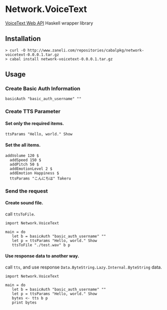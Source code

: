 # Network.VoiceText

[VoiceText Web API](https://cloud.voicetext.jp/webapi) Haskell wrapper library

## Installation

```
> curl -O http://www.zaneli.com/repositories/cabalpkg/network-voicetext-0.0.0.1.tar.gz
> cabal install network-voicetext-0.0.0.1.tar.gz
```

## Usage

### Create Basic Auth Information
```
basicAuth "basic_auth_username" ""
```

### Create TTS Parameter

#### Set only the required items.

```
ttsParams "Hello, world." Show
```

#### Set the all items.
```
addVolume 120 $
  addSpeed 150 $
  addPitch 50 $
  addEmotionLevel 2 $
  addEmotion Happiness $
  ttsParams "こんにちは" Takeru
```

### Send the request

#### Create sound file.

call `ttsToFile`.

```
import Network.VoiceText

main = do
   let b = basicAuth "basic_auth_username" ""
   let p = ttsParams "Hello, world." Show
   ttsToFile "./test.wav" b p
```

#### Use response data to another way.

call `tts`, and use response `Data.ByteString.Lazy.Internal.ByteString` data.

```
import Network.VoiceText

main = do
   let b = basicAuth "basic_auth_username" ""
   let p = ttsParams "Hello, world." Show
   bytes <- tts b p
   print bytes
```
